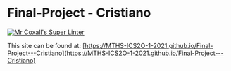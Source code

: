 # Final-Project - Cristiano

[![Mr Coxall's Super Linter](https://github.com/MTHS-ICS2O-1-2021/Final-Project---Cristiano/workflows/Mr%20Coxall's%20Super%20Linter/badge.svg)](https://github.com/MTHS-ICS2O-1-2021/Final-Project---Cristiano/actions)

This site can be found at: [https://MTHS-ICS2O-1-2021.github.io/Final-Project---Cristiano](https://MTHS-ICS2O-1-2021.github.io/Final-Project---Cristiano)